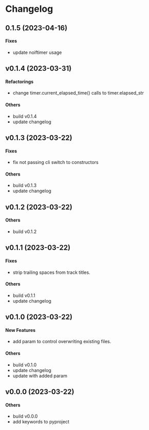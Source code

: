 # Changelog

## 0.1.5 (2023-04-16)

#### Fixes

* update noiftimer usage


## v0.1.4 (2023-03-31)

#### Refactorings

* change timer.current_elapsed_time() calls to timer.elapsed_str
#### Others

* build v0.1.4
* update changelog


## v0.1.3 (2023-03-22)

#### Fixes

* fix not passing cli switch to constructors
#### Others

* build v0.1.3
* update changelog


## v0.1.2 (2023-03-22)

#### Others

* build v0.1.2


## v0.1.1 (2023-03-22)

#### Fixes

* strip trailing spaces from track titles.
#### Others

* build v0.1.1
* update changelog


## v0.1.0 (2023-03-22)

#### New Features

* add param to control overwriting existing files.
#### Others

* build v0.1.0
* update changelog
* update with added param


## v0.0.0 (2023-03-22)

#### Others

* build v0.0.0
* add keywords to pyproject